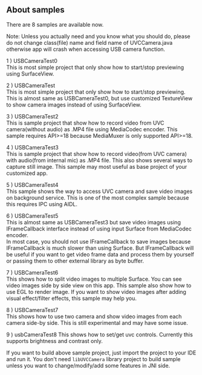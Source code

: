 ## About samples

There are 8 samples are available now.  

Note: Unless you actually need and you know what you should do, please do not change class(file) name and field name of UVCCamera.java otherwise app will crash when accessing USB camera function.

1 ) USBCameraTest0  
This is most simple project that only show how to start/stop previewing using SurfaceView.  

2 ) USBCameraTest  
This is most simple project that only show how to start/stop previewing. This is almost same as USBCameraTest0, but use customized TextureView to show camera images instead of using SurfaceView.  

3 ) USBCameraTest2  
This is sample project that show how to record video from UVC camera(without audio) as .MP4 file using MediaCodec encoder. This sample requires API>=18 because MediaMuxer is only supported API>=18.  

4 ) USBCameraTest3  
This is sample project that show how to record video(from UVC camera) with audio(from internal mic) as .MP4 file. This also shows several ways to capture still image.  This sample may most useful as base project of your customized app.  

5 ) USBCameraTest4  
This sample shows the way to access UVC camera and save video images on background service. This is one of the most complex sample because this requires IPC using AIDL.  

6 ) USBCameraTest5  
This is almost same as USBCameraTest3 but save video images using IFrameCallback interface instead of using input Surface from MediaCodec encoder.  
In most case, you should not use IFrameCallback to save images because IFrameCallback is much slower than using Surface. But IFrameCallback will be useful if you want to get video frame data and process them by yourself or passing them to other external library as byte buffer.  

7 ) USBCameraTest6  
This shows how to split video images to multiple Surface. You can see video images side by side view on this app. This sample also show how to use EGL to render image. If you want to show video images after adding visual effect/filter effects, this sample may help you.  


8 ) USBCameraTest7  
This shows how to use two camera and show video images from each camera side-by side. This is still experimental and may have some issue.

9 ) usbCameraTest8
This shows how to set/get uvc controls. Currently this supports brightness and contrast only.

If you want to build above sample project, just import the project to your IDE and run it. You don't need `libUVCCamera` library project to build sample unless you want to change/modify/add some features in JNI side.  
